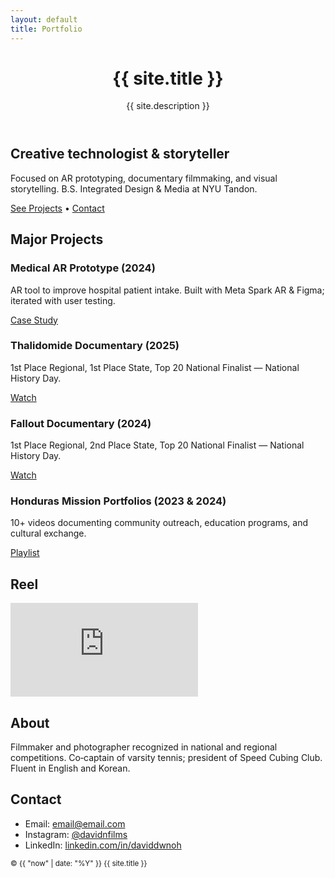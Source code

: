 ```yaml
---
layout: default
title: Portfolio
---
```


<div class="container">
  <header>
    <h1>{{ site.title }}</h1>
    <p>{{ site.description }}</p>
  </header>

  <section id="hero">
    <h2>Creative technologist & storyteller</h2>
    <p>Focused on AR prototyping, documentary filmmaking, and visual storytelling. B.S. Integrated Design & Media at NYU Tandon.</p>
    <p>
      <a href="#projects">See Projects</a> •
      <a href="#contact">Contact</a>
    </p>
  </section>

  <section id="projects">
    <h2>Major Projects</h2>
    <div class="grid">
      <div class="card">
        <h3>Medical AR Prototype (2024)</h3>
        <p>AR tool to improve hospital patient intake. Built with Meta Spark AR & Figma; iterated with user testing.</p>
        <p><a href="/projects/ar-prototype.html">Case Study</a></p>
      </div>
      <div class="card">
        <h3>Thalidomide Documentary (2025)</h3>
        <p>1st Place Regional, 1st Place State, Top 20 National Finalist — National History Day.</p>
        <p><a href="https://youtube.com" target="_blank" rel="noopener">Watch</a></p>
      </div>
      <div class="card">
        <h3>Fallout Documentary (2024)</h3>
        <p>1st Place Regional, 2nd Place State, Top 20 National Finalist — National History Day.</p>
        <p><a href="https://youtube.com" target="_blank" rel="noopener">Watch</a></p>
      </div>
      <div class="card">
        <h3>Honduras Mission Portfolios (2023 & 2024)</h3>
        <p>10+ videos documenting community outreach, education programs, and cultural exchange.</p>
        <p><a href="https://youtube.com" target="_blank" rel="noopener">Playlist</a></p>
      </div>
    </div>
  </section>

  <section id="reel">
    <h2>Reel</h2>
    <div class="video-embed">
      <!-- Replace VIDEO_ID below -->
      <iframe src="https://www.youtube.com/embed/VIDEO_ID" title="Reel" frameborder="0" allowfullscreen></iframe>
    </div>
  </section>

  <section id="about">
    <h2>About</h2>
    <p>Filmmaker and photographer recognized in national and regional competitions. Co‑captain of varsity tennis; president of Speed Cubing Club. Fluent in English and Korean.</p>
  </section>

  <section id="contact">
    <h2>Contact</h2>
    <ul>
      <li>Email: <a href="mailto:email@email.com">email@email.com</a></li>
      <li>Instagram: <a href="https://instagram.com/davidnfilms" target="_blank" rel="noopener">@davidnfilms</a></li>
      <li>LinkedIn: <a href="https://linkedin.com/in/daviddwnoh" target="_blank" rel="noopener">linkedin.com/in/daviddwnoh</a></li>
    </ul>
  </section>

  <footer>
    <small>© {{ "now" | date: "%Y" }} {{ site.title }}</small>
  </footer>
</div>
